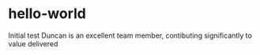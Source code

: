 # hello-world
Initial test
Duncan is an excellent team member, contibuting significantly to value delivered
